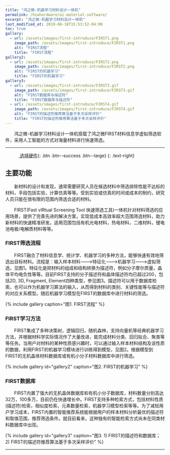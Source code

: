 ```yaml
---
title: "鸿之微-机器学习材料设计一体机"
permalink: /hzwhardware/ai-material-software/
excerpt: "鸿之微-机器学习材料设计一体机"
last_modified_at: 2019-08-18T15:53:52-04:00
toc: true
gallery:
  - url: /assets/images/first-introduce/FIRST1.png
    image_path: /assets/images/first-introduce/FIRST1.png
    alt: "FIRST流程"
    title: "FIRST流程"
gallery2:
  - url: /assets/images/first-introduce/FIRST2.png
    image_path: /assets/images/first-introduce/FIRST2.png
    alt: "FIRST的机器学习"
    title: "FIRST的机器学习"
gallery3:
  - url: /assets/images/first-introduce/FIRST3.gif
    image_path: /assets/images/first-introduce/FIRST3.gif
    alt: "FIRST数据库与描述符"
    title: "FIRST数据库与描述符"
  - url: /assets/images/first-introduce/FIRST4.gif
    image_path: /assets/images/first-introduce/FIRST4.gif
    alt: "FIRST的描述符推荐算法基于多次采样评价"
    title: "FIRST的描述符推荐算法基于多次采样评价"
---
```


&emsp;&emsp;鸿之微-机器学习材料设计一体机搭载了鸿之微FIRST材料信息学虚拟筛选软件，采用人工智能的方式对海量材料进行快速筛选。

---

&emsp;&emsp;&emsp;[<i class="fas fa-shopping-cart"></i> 选择硬件](/hzwhardware/ai-material-hardware/){: .btn .btn--success .btn--large}
{: .text-right}

## 主要功能

&emsp;&emsp;新材料的设计和发现，通常需要研究人员在候选材料中筛选排除性能不达标的材料，手段包括实验，计算仿真等等。受到实验或仿真的时间或成本的制约，研究人员只能在很有限的范围内筛选合适的材料。

&emsp;&emsp;FIRST(Fast vIRtual Screening Tool 快速筛选工具)一体机针对材料筛选的应用场景，提供了完善先进的解决方案，实现低成本高效率超大范围筛选材料，助力新材料的快速精准研发。适用范围包括有机光电材料，热电材料，二维材料，锂电池电极/电解质材料等等。

### FIRST筛选流程

&emsp;&emsp;FIRST融合了材料信息学、统计学、机器学习的多种方法，能够快速有效地筛选出目标材料。流程是：输入样本材料--->特征化--->机器学习--->虚拟筛选，见图1。特征化是把材料的组成和结构转换为描述符，例如分子摩尔质量，晶体平均电负性等等。目前FIRST支持的分子描述符和晶体描述符均已超过200，包括2D, 3D, Fragment, Element四种类型，参见图3。描述符可以用于数据库检索，也可以作为机器学习算法的输入，从而得到材料的类别、关键性能等与描述符的对应关系模型。随后机器学习模型在FIRST的数据库中进行材料的筛选。

{% include gallery caption="图1. FIRST流程" %}

### FIRST学习方法

&emsp;&emsp;FIRST集成了多种决策树，逻辑回归，随机森林，支持向量机等经典机器学习方法，并根据材料学实际情况作了大量改进，能完成材料分类、回归拟合、聚类等等任务。当用户对材料的某种性质感兴趣时，可以通过输入样本材料结构及该性质的数据，利用FIRST的机器学习模块进行训练得到模型，见图2。根据模型到FIRST的无机晶体材料数据库或有机小分子材料数据库中进行筛选。

{% include gallery id="gallery2" caption="图2. FIRST的机器学习" %}


### FIRST数据库

&emsp;&emsp;FIRST内置了强大的无机晶体数据库和有机小分子数据库，材料数量分别高达32万，100多万，目前仍在快速增长中。FIRST支持多种检索方式，包括材料性质(描述符)检索，相似度检索，元素数量检索，机器学习模型检索等等。为了减轻用户学习成本，FIRST内置的智能推荐系统能根据用户的样本材料分析最优的描述符和取值范围，推荐筛选条件。就目前看来，这种独有的智能检索方式尚未在同类材料数据库中出现。

{% include gallery id="gallery3" caption="图3. 1) FIRST的描述符和数据库；2) FIRST的描述符推荐算法基于多次采样评价" %}

---
